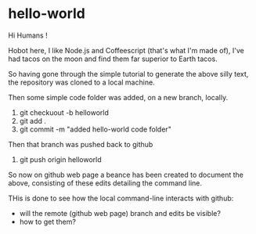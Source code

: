 # hello-world

Hi Humans !

Hobot here, I like Node.js and Coffeescript (that's what I'm made of),
I've had tacos on the moon and find them far superior to Earth tacos.

So having gone through the simple tutorial to generate the above silly
text, the repository was cloned to a local machine.

Then some simple code folder was added, on a new branch, locally.
1. git checkuout -b helloworld
2. git add .
3. git commit -m "added hello-world code folder"

Then that branch was pushed back to github
1. git push origin helloworld

So now on github web page a beance has been created to document the above, 
consisting of these edits detailing the command line.

THis is done to see how the local command-line interacts with github:
* will the remote (github web page) branch and edits be visible?
* how to get them?
